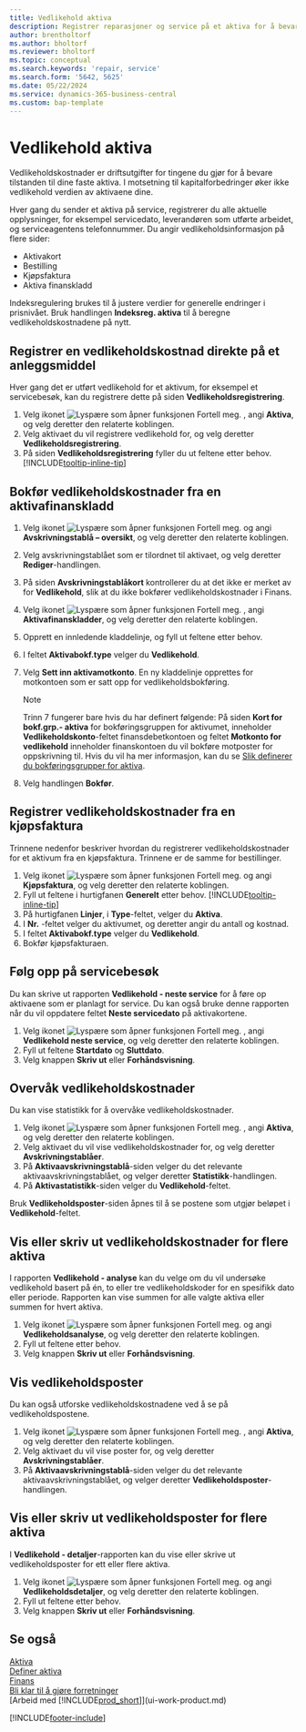 ```yaml
---
title: Vedlikehold aktiva
description: Registrer reparasjoner og service på et aktiva for å bevare verdien.
author: brentholtorf
ms.author: bholtorf
ms.reviewer: bholtorf
ms.topic: conceptual
ms.search.keywords: 'repair, service'
ms.search.form: '5642, 5625'
ms.date: 05/22/2024
ms.service: dynamics-365-business-central
ms.custom: bap-template
---
```

# <a name="maintain-fixed-assets"></a>Vedlikehold aktiva

Vedlikeholdskostnader er driftsutgifter for tingene du gjør for å bevare tilstanden til dine faste aktiva. I motsetning til kapitalforbedringer øker ikke vedlikehold verdien av aktivaene dine.

Hver gang du sender et aktiva på service, registrerer du alle aktuelle opplysninger, for eksempel servicedato, leverandøren som utførte arbeidet, og serviceagentens telefonnummer. Du angir vedlikeholdsinformasjon på flere sider:

* Aktivakort
* Bestilling
* Kjøpsfaktura
* Aktiva finanskladd

Indeksregulering brukes til å justere verdier for generelle endringer i prisnivået. Bruk handlingen **Indeksreg. aktiva** til å beregne vedlikeholdskostnadene på nytt.

## <a name="record-a-maintenance-cost-directly-on-a-fixed-asset"></a>Registrer en vedlikeholdskostnad direkte på et anleggsmiddel

Hver gang det er utført vedlikehold for et aktivum, for eksempel et servicebesøk, kan du registrere dette på siden **Vedlikeholdsregistrering**.  

1. Velg ikonet ![Lyspære som åpner funksjonen Fortell meg.](media/ui-search/search_small.png "Fortell hva du vil gjøre") , angi **Aktiva**, og velg deretter den relaterte koblingen.  
2. Velg aktivaet du vil registrere vedlikehold for, og velg deretter **Vedlikeholdsregistrering**.
3. På siden **Vedlikeholdsregistrering** fyller du ut feltene etter behov. [!INCLUDE[tooltip-inline-tip](includes/tooltip-inline-tip_md.md)]  

## <a name="post-maintenance-costs-from-a-fixed-asset-gl-journal"></a>Bokfør vedlikeholdskostnader fra en aktivafinanskladd

1. Velg ikonet ![Lyspære som åpner funksjonen Fortell meg.](media/ui-search/search_small.png "Fortell hva du vil gjøre") og angi **Avskrivningstablå – oversikt**, og velg deretter den relaterte koblingen.  
2. Velg avskrivningstablået som er tilordnet til aktivaet, og velg deretter **Rediger**-handlingen.
3. På siden **Avskrivningstablåkort** kontrollerer du at det ikke er merket av for **Vedlikehold**, slik at du ikke bokfører vedlikeholdskostnader i Finans.
4. Velg ikonet ![Lyspære som åpner funksjonen Fortell meg.](media/ui-search/search_small.png "Fortell hva du vil gjøre") , angi **Aktivafinanskladder**, og velg deretter den relaterte koblingen.  
5. Opprett en innledende kladdelinje, og fyll ut feltene etter behov.
6. I feltet **Aktivabokf.type** velger du **Vedlikehold**.
7. Velg **Sett inn aktivamotkonto**. En ny kladdelinje opprettes for motkontoen som er satt opp for vedlikeholdsbokføring.

    > [!NOTE]  
    > Trinn 7 fungerer bare hvis du har definert følgende: På siden **Kort for bokf.grp.- aktiva** for bokføringsgruppen for aktivumet, inneholder **Vedlikeholdskonto**-feltet finansdebetkontoen og feltet **Motkonto for vedlikehold** inneholder finanskontoen du vil bokføre motposter for oppskrivning til. Hvis du vil ha mer informasjon, kan du se [Slik definerer du bokføringsgrupper for aktiva](fa-how-setup-general.md#to-set-up-fixed-asset-posting-groups).
8. Velg handlingen **Bokfør**.

## <a name="record-maintenance-cost-from-a-purchase-invoice"></a>Registrer vedlikeholdskostnader fra en kjøpsfaktura

Trinnene nedenfor beskriver hvordan du registrerer vedlikeholdskostnader for et aktivum fra en kjøpsfaktura. Trinnene er de samme for bestillinger.

1. Velg ikonet ![Lyspære som åpner funksjonen Fortell meg.](media/ui-search/search_small.png "Fortell hva du vil gjøre") og angi **Kjøpsfaktura**, og velg deretter den relaterte koblingen.
2. Fyll ut feltene i hurtigfanen **Generelt** etter behov. [!INCLUDE[tooltip-inline-tip](includes/tooltip-inline-tip_md.md)]
3. På hurtigfanen **Linjer**, i **Type**-feltet, velger du **Aktiva**.
4. I **Nr.** -feltet velger du aktivumet, og deretter angir du antall og kostnad.
5. I feltet **Aktivabokf.type** velger du **Vedlikehold**.
6. Bokfør kjøpsfakturaen.

## <a name="follow-up-on-service-visits"></a>Følg opp på servicebesøk

Du kan skrive ut rapporten **Vedlikehold - neste service** for å føre op aktivaene som er planlagt for service. Du kan også bruke denne rapporten når du vil oppdatere feltet **Neste servicedato** på aktivakortene.  

1. Velg ikonet ![Lyspære som åpner funksjonen Fortell meg.](media/ui-search/search_small.png "Fortell hva du vil gjøre") , angi **Vedlikehold neste service**, og velg deretter den relaterte koblingen.  
2. Fyll ut feltene **Startdato** og **Sluttdato**.  
3. Velg knappen **Skriv ut** eller **Forhåndsvisning**.

## <a name="monitor-maintenance-costs"></a>Overvåk vedlikeholdskostnader

Du kan vise statistikk for å overvåke vedlikeholdskostnader.  

1. Velg ikonet ![Lyspære som åpner funksjonen Fortell meg.](media/ui-search/search_small.png "Fortell hva du vil gjøre") , angi **Aktiva**, og velg deretter den relaterte koblingen.
2. Velg aktivaet du vil vise vedlikeholdskostnader for, og velg deretter **Avskrivningstablåer**.
3. På **Aktivaavskrivningstablå**-siden velger du det relevante aktivaavskrivningstablået, og velger deretter **Statistikk**-handlingen.
4. På **Aktivastatistikk**-siden velger du **Vedlikehold**-feltet.

Bruk **Vedlikeholdsposter**-siden åpnes til å se postene som utgjør beløpet i **Vedlikehold**-feltet.

## <a name="view-or-print-maintenance-costs-for-multiple-fixed-assets"></a>Vis eller skriv ut vedlikeholdskostnader for flere aktiva

I rapporten **Vedlikehold - analyse** kan du velge om du vil undersøke vedlikehold basert på én, to eller tre vedlikeholdskoder for en spesifikk dato eller periode. Rapporten kan vise summen for alle valgte aktiva eller summen for hvert aktiva.

1. Velg ikonet ![Lyspære som åpner funksjonen Fortell meg.](media/ui-search/search_small.png "Fortell hva du vil gjøre") og angi **Vedlikeholdsanalyse**, og velg deretter den relaterte koblingen.
2. Fyll ut feltene etter behov.
3. Velg knappen **Skriv ut** eller **Forhåndsvisning**.

## <a name="view-maintenance-ledger-entries"></a>Vis vedlikeholdsposter

Du kan også utforske vedlikeholdskostnadene ved å se på vedlikeholdspostene.  

1. Velg ikonet ![Lyspære som åpner funksjonen Fortell meg.](media/ui-search/search_small.png "Fortell hva du vil gjøre") , angi **Aktiva**, og velg deretter den relaterte koblingen.
2. Velg aktivaet du vil vise poster for, og velg deretter **Avskrivningstablåer**.
3. På **Aktivaavskrivningstablå**-siden velger du det relevante aktivaavskrivningstablået, og velger deretter **Vedlikeholdsposter**-handlingen.

## <a name="view-or-print-maintenance-ledger-entries-for-multiple-fixed-assets"></a>Vis eller skriv ut vedlikeholdsposter for flere aktiva

I **Vedlikehold - detaljer**-rapporten kan du vise eller skrive ut vedlikeholdsposter for ett eller flere aktiva.  

1. Velg ikonet ![Lyspære som åpner funksjonen Fortell meg.](media/ui-search/search_small.png "Fortell hva du vil gjøre") og angi **Vedlikeholdsdetaljer**, og velg deretter den relaterte koblingen.
2. Fyll ut feltene etter behov.
3. Velg knappen **Skriv ut** eller **Forhåndsvisning**.

## <a name="see-also"></a>Se også

[Aktiva](fa-manage.md)  
[Definer aktiva](fa-setup.md)  
[Finans](finance.md)  
[Bli klar til å gjøre forretninger](ui-get-ready-business.md)  
[Arbeid med [!INCLUDE[prod_short](includes/prod_short.md)]](ui-work-product.md)


[!INCLUDE[footer-include](includes/footer-banner.md)]
